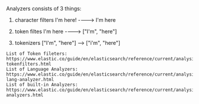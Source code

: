 Analyzers consists of 3 things:
1. character filters
   I'm here! ----> I'm here


2. token filtes
    I'm here ----> ["I'm", "here"]

3. tokenizers
    ["I'm", "here"]  --> ["i'm", "here"]

```
List of Token fileters: https://www.elastic.co/guide/en/elasticsearch/reference/current/analysis-tokenfilters.html
List of Language Analyzers: https://www.elastic.co/guide/en/elasticsearch/reference/current/analysis-lang-analyzer.html
List of built-in Analyzers: https://www.elastic.co/guide/en/elasticsearch/reference/current/analysis-analyzers.html
```
